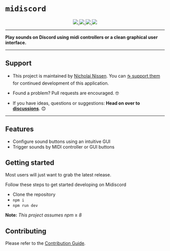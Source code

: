 # `midiscord`

<p align="center">
  <a href="https://ko-fi.com/nicholai" alt="Buy me a coffee">
    <img src="https://flat.badgen.net/badge/icon/kofi/pink?icon=kofi&label" />
  </a>
  <a href="LICENSE" alt="MIT Licensed">
    <img src="https://flat.badgen.net/badge/license/MIT/blue" />
  </a>
  <a href="https://github.com/npm/cli/releases">
    <img src="https://flat.badgen.net/badge/npm/≥8.8/red" />
  </a>
  <a href="https://nodejs.org/about/releases">
    <img src="https://flat.badgen.net/badge/node/≥18.1/green" />
  </a>
</p>

----

**Play sounds on Discord using midi controllers or a clean graphical user interface.**

----

## Support

- This project is maintained by [Nicholai Nissen][nicholai-github].
You can [☕ support them][nicholai-kofi] for continued development of this application.

- Found a problem? Pull requests are encouraged. 🤓

- If you have ideas, questions or suggestions:
**Head on over to [discussions][discussions]**. 😊

----

## Features

- Configure sound buttons using an intuitive GUI
- Trigger sounds by MIDI controller or GUI buttons

## Getting started

Most users will just want to grab the latest release.

Follow these steps to get started developing on Midiscord

- Clone the repository
- `npm i`
- `npm run dev`

**Note:** *This project assumes npm* ≥ *8*

## Contributing

Please refer to the [Contribution Guide](CONTRIBUTING.md).

[nicholai-github]: https://github.com/Nicholaiii
[nicholai-kofi]: https://ko-fi.com/nicholai
[discussions]: https://github.com/Nicholaiii/midiscord/blob/main/discussions
